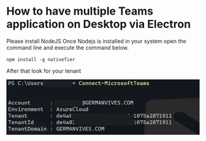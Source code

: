 # How to have multiple Teams application on Desktop via Electron

Please install NodeJS
Once Nodejs is installed in your system open the command line and execute the command below.

    npm install -g nativefier


After that look for your tenant

 ![Tenant](https://github.com/vivesg/electronteamspackage/blob/main/tenant.jpg)

